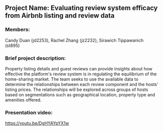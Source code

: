 ## Project Name: Evaluating review system efficacy from Airbnb listing and review data

### Members: 
Candy Duan (jd2253), Rachel Zhang (jz2232), Sirawich Tippawanich (st895)

### Brief project description:
Property listing details and guest reviews can provide insights about how effective the platform's review system is in regulating the equilibrium of the home-sharing market. The team seeks to use the available data to determine the relationships between each review component and the hosts' listing prices. The relationships will be explored across groups of hosts based on segmentations such as geographical location, property type and amenities offered.
 
### Presentation video:
https://youtu.be/DgHYAYpYX1w
